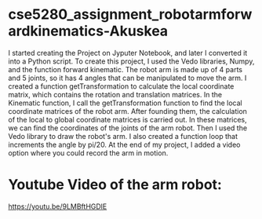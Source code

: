 # cse5280_assignment_robotarmforwardkinematics-Akuskea
I started creating the Project on Jyputer Notebook, and later I converted it into a Python script. To create this project, I used the Vedo libraries, Numpy, and the function forward kinematic. The robot arm is made up of 4 parts and 5 joints, so it has 4 angles that can be manipulated to move the arm. I created a function getTransformation to calculate the local coordinate matrix, which contains the rotation and translation matrices. In the Kinematic function, I call the getTransformation function to find the local coordinate matrices of the robot arm. After founding them, the calculation of the local to global coordinate matrices is carried out. In these matrices, we can find the coordinates of the joints of the arm robot. Then I used the Vedo library to draw the robot's arm. I also created a function loop that increments the angle by pi/20. At the end of my project, I added a video option where you could record the arm in motion.

# Youtube Video of the arm robot:
[https://youtu.be/9LMBftHGDlE ](https://youtu.be/Ez1UVE9CWVs)
